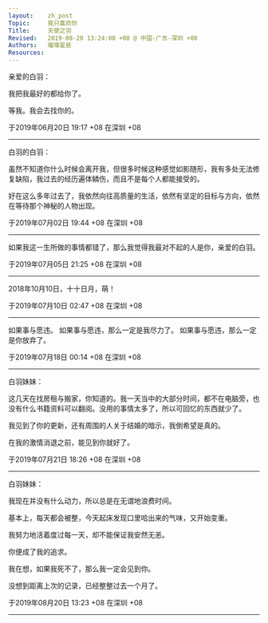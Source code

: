 ```yaml
---
layout:    zh_post
Topic:     我只喜欢你
Title:     天使之羽
Revised:   2019-08-20 13:24:00 +08 @ 中国-广东-深圳 +08
Authors:   璀璨星辰
Resources:
---
```


亲爱的白羽：

我把我最好的都给你了。

等我。我会去找你的。

于2019年06月20日 19:17 +08 在深圳 +08

--------------------------------------------------------------------------------

白羽的白羽：

虽然不知道你什么时候会离开我，但很多时候这种感觉如影随形，我有多处无法修复缺陷，我过去的经历遍体鳞伤，而且不是每个人都能接受的。

好在这么多年过去了，我依然向往高质量的生活，依然有坚定的目标与方向，依然在等待那个神秘的人物出现。

于2019年07月02日 19:44 +08 在深圳 +08

--------------------------------------------------------------------------------

如果我这一生所做的事情都错了，那么我觉得我最对不起的人是你，亲爱的白羽。

于2019年07月05日 21:25 +08 在深圳 +08

--------------------------------------------------------------------------------

2018年10月10日，十十日月，萌！

于2019年07月10日 02:47 +08 在深圳 +08

--------------------------------------------------------------------------------

如果事与愿违。
如果事与愿违，那么一定是我尽力了。
如果事与愿违，那么一定是你放弃了。

于2019年07月18日 00:14 +08 在深圳 +08

--------------------------------------------------------------------------------

白羽妹妹：

这几天在找房租与搬家，你知道的。我一天当中的大部分时间，都不在电脑旁，也没有什么书籍资料可以翻阅。没用的事情太多了，所以可回忆的东西就少了。

我见到了你的更新，还有周围的人关于结婚的暗示，我倒希望是真的。

在我的激情消退之前，能见到你就好了。

于2019年07月21日 18:26 +08 在深圳 +08

--------------------------------------------------------------------------------

白羽妹妹：

我现在并没有什么动力，所以总是在无谓地浪费时间。

基本上，每天都会被整，今天起床发现口里哈出来的气味，又开始变重。

我努力地活着度过每一天，却不能保证我安然无恙。

你便成了我的追求。

我在想，如果我死不了，那么我一定会见到你。

没想到距离上次的记录，已经整整过去一个月了。

于2019年08月20日 13:23 +08 在深圳 +08

--------------------------------------------------------------------------------
